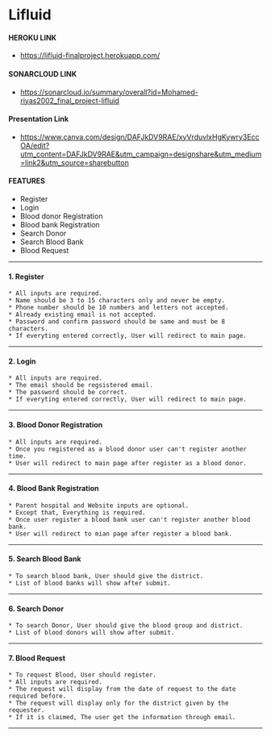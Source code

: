 # Lifluid

#### HEROKU LINK

* https://lifluid-finalproject.herokuapp.com/

#### SONARCLOUD LINK

* https://sonarcloud.io/summary/overall?id=Mohamed-riyas2002_final_project-lifluid

#### Presentation Link

* https://www.canva.com/design/DAFJkDV9RAE/xyVrduvlxHgKywry3EccOA/edit?utm_content=DAFJkDV9RAE&utm_campaign=designshare&utm_medium=link2&utm_source=sharebutton

#### FEATURES

* Register
* Login
* Blood donor Registration
* Blood bank Registration
* Search Donor
* Search Blood Bank
* Blood Request

***

#### 1. Register

    * All inputs are required.
    * Name should be 3 to 15 characters only and never be empty.
    * Phone number should be 10 numbers and letters not accepted.
    * Already existing email is not accepted.
    * Password and confirm password should be same and must be 8 characters.
    * If everyting entered correctly, User will redirect to main page.
***

#### 2. Login

    * All inputs are required.
    * The email should be regsistered email.
    * The password should be correct.
    * If everyting entered correctly, User will redirect to main page.
***

#### 3. Blood Donor Registration

    * All inputs are required.
    * Once you registered as a blood donor user can't register another time.
    * User will redirect to main page after register as a blood donor.

***

#### 4. Blood Bank Registration

    * Parent hospital and Website inputs are optional.
    * Except that, Everything is required.
    * Once user register a blood bank user can't register another blood bank.
    * User will redirect to mian page after register a blood bank.

***

#### 5. Search Blood Bank

    * To search blood bank, User should give the district.
    * List of blood banks will show after submit.
***

#### 6. Search Donor

    * To search Donor, User should give the blood group and district.
    * List of blood donors will show after submit.
***

#### 7. Blood Request

    * To request Blood, User should register.
    * All inputs are required.
    * The request will display from the date of request to the date required before.
    * The request will display only for the district given by the requester.
    * If it is claimed, The user get the information through email.
***
